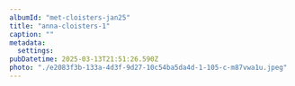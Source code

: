 ```yaml
---
albumId: "met-cloisters-jan25"
title: "anna-cloisters-1"
caption: ""
metadata:
  settings:
pubDatetime: 2025-03-13T21:51:26.590Z
photo: "./e2083f3b-133a-4d3f-9d27-10c54ba5da4d-1-105-c-m87vwa1u.jpeg"
---
```


